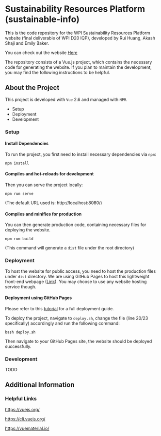 # Sustainability Resources Platform (sustainable-info)

This is the code repository for the WPI Sustainability Resources Platform website (final deliverable of WPI D20 IQP), developed by Rui Huang, Akash Shaji and Emily Baker. 

You can check out the website [Here](ryc1x.github.io/sustainable-studies/)

The repository consists of a Vue.js project, which contains the necessary code for generating the website. If you plan to maintain the development, you may find the following instructions to be helpful.  

## About the Project

This project is developed with `Vue` 2.6 and managed with `NPM`.  

- Setup
- Deployment
- Development

### Setup

#### Install Dependencies

To run the project, you first need to install necessary dependencies via `npm`:

```
npm install
```

#### Compiles and hot-reloads for development

Then you can serve the project locally:

```
npm run serve
```

(The default URL used is: http://localhost:8080/)

#### Compiles and minifies for production

You can then generate production code, containing necessary files for deploying the website. 

```
npm run build
```

(This command will generate a `dist` file under the root directory)



### Deployment

To host the website for public access, you need to host the production files under `dist` directory. We are using GitHub Pages to host this lightweight front-end webpage ([Link](ryc1x.github.io/sustainable-studies/)). You may choose to use any website hosting service though. 

#### Deployment using GitHub Pages

Please refer to this [tutorial](https://cli.vuejs.org/guide/deployment.html#gitlab-pages) for a full deployment guide.

To deploy the project, navigate to `deploy.sh`, change the file (line 20/23 specifically) accordingly and run the following command:

```
bash deploy.sh
```

Then navigate to your GitHub Pages site, the website should be deployed successfully. 



### Development

TODO



## Additional Information

### Helpful Links

https://vuejs.org/

https://cli.vuejs.org/

https://vuematerial.io/